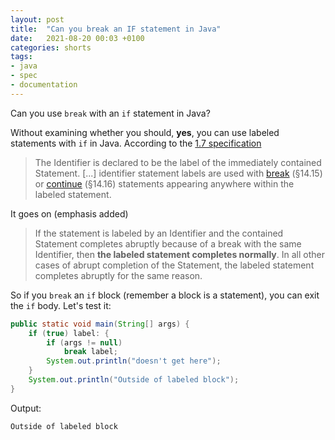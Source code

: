 ```yaml
---
layout: post
title:  "Can you break an IF statement in Java"
date:   2021-08-20 00:03 +0100
categories: shorts
tags:
- java
- spec
- documentation
---
```



Can you use `break` with an `if` statement in Java?

Without examining whether you should, **yes**, you can use labeled statements with `if` in Java. According to the [1.7 specification][spec]


>The Identifier is declared to be the label of the immediately contained Statement. [...] identifier statement labels are used with [break][break] (§14.15) or [continue][cont] (§14.16) statements appearing anywhere within the  labeled statement.

It goes on (emphasis added)

> If the statement is labeled by an Identifier and the contained Statement completes abruptly because of a break with the same Identifier, then **the labeled statement completes normally**. In all other cases of abrupt completion of the Statement, the labeled statement completes abruptly for the same reason.

So if you `break` an `if` block (remember a block is a statement), you can exit the `if` body. Let's test it:

```java
public static void main(String[] args) {
	if (true) label: {
		if (args != null)
			break label;
		System.out.println("doesn't get here");
	}
	System.out.println("Outside of labeled block");
}
``` 

Output:

```
Outside of labeled block
```

[spec]: https://docs.oracle.com/javase/specs/jls/se7/html/jls-14.html#jls-14.7
[break]: https://docs.oracle.com/javase/specs/jls/se7/html/jls-14.html#jls-14.15
[cont]: https://docs.oracle.com/javase/specs/jls/se7/html/jls-14.html#jls-14.16

